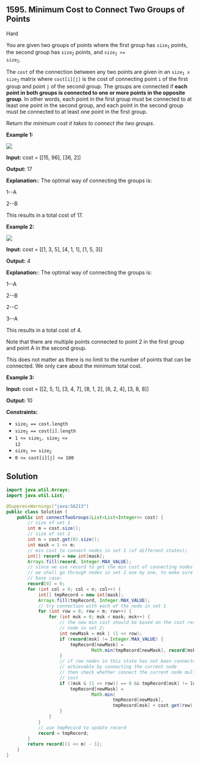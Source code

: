 ## 1595\. Minimum Cost to Connect Two Groups of Points

Hard

You are given two groups of points where the first group has <code>size<sub>1</sub></code> points, the second group has <code>size<sub>2</sub></code> points, and <code>size<sub>1</sub> >= size<sub>2</sub></code>.

The `cost` of the connection between any two points are given in an <code>size<sub>1</sub> x size<sub>2</sub></code> matrix where `cost[i][j]` is the cost of connecting point `i` of the first group and point `j` of the second group. The groups are connected if **each point in both groups is connected to one or more points in the opposite group**. In other words, each point in the first group must be connected to at least one point in the second group, and each point in the second group must be connected to at least one point in the first group.

Return _the minimum cost it takes to connect the two groups_.

**Example 1:**

![](https://assets.leetcode.com/uploads/2020/09/03/ex1.jpg)

**Input:** cost = [[15, 96], [36, 2]]

**Output:** 17

**Explanation:**: The optimal way of connecting the groups is:

1--A

2--B

This results in a total cost of 17.

**Example 2:**

![](https://assets.leetcode.com/uploads/2020/09/03/ex2.jpg)

**Input:** cost = [[1, 3, 5], [4, 1, 1], [1, 5, 3]]

**Output:** 4

**Explanation:**: The optimal way of connecting the groups is:

1--A

2--B

2--C

3--A

This results in a total cost of 4.

Note that there are multiple points connected to point 2 in the first group and point A in the second group.

This does not matter as there is no limit to the number of points that can be connected. We only care about the minimum total cost.

**Example 3:**

**Input:** cost = [[2, 5, 1], [3, 4, 7], [8, 1, 2], [6, 2, 4], [3, 8, 8]]

**Output:** 10

**Constraints:**

*   <code>size<sub>1</sub> == cost.length</code>
*   <code>size<sub>2</sub> == cost[i].length</code>
*   <code>1 <= size<sub>1</sub>, size<sub>2</sub> <= 12</code>
*   <code>size<sub>1</sub> >= size<sub>2</sub></code>
*   `0 <= cost[i][j] <= 100`

## Solution

```java
import java.util.Arrays;
import java.util.List;

@SuppressWarnings("java:S6213")
public class Solution {
    public int connectTwoGroups(List<List<Integer>> cost) {
        // size of set 1
        int m = cost.size();
        // size of set 2
        int n = cost.get(0).size();
        int mask = 1 << m;
        // min cost to connect nodes in set 1 (of different states);
        int[] record = new int[mask];
        Arrays.fill(record, Integer.MAX_VALUE);
        // since we use record to get the min cost of connecting nodes in set 1
        // we shall go through nodes in set 2 one by one, to make sure they are connected
        // base case:
        record[0] = 0;
        for (int col = 0; col < n; col++) {
            int[] tmpRecord = new int[mask];
            Arrays.fill(tmpRecord, Integer.MAX_VALUE);
            // try connection with each of the node in set 1
            for (int row = 0; row < m; row++) {
                for (int msk = 0; msk < mask; msk++) {
                    // the new min cost should be based on the cost record of connecting previous
                    // node in set 2;
                    int newMask = msk | (1 << row);
                    if (record[msk] != Integer.MAX_VALUE) {
                        tmpRecord[newMask] =
                                Math.min(tmpRecord[newMask], record[msk] + cost.get(row).get(col));
                    }
                    // if row nodes in this state has not been connected yet, and the msk is
                    // achievable by connecting the current node
                    // then check whether connect the current node multiple times will benefit the
                    // cost
                    if ((msk & (1 << row)) == 0 && tmpRecord[msk] != Integer.MAX_VALUE) {
                        tmpRecord[newMask] =
                                Math.min(
                                        tmpRecord[newMask],
                                        tmpRecord[msk] + cost.get(row).get(col));
                    }
                }
            }
            // use tmpRecord to update record
            record = tmpRecord;
        }
        return record[(1 << m) - 1];
    }
}
```